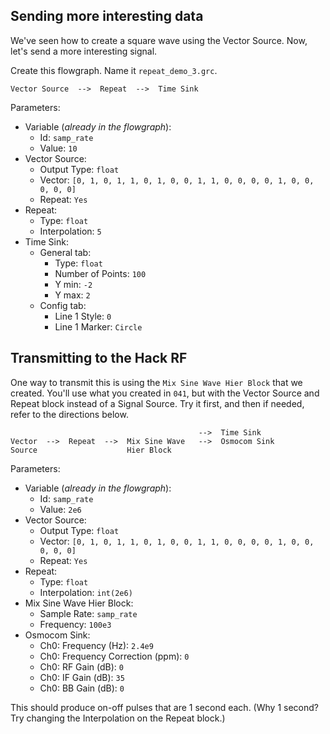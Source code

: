 ## Sending more interesting data

We've seen how to create a square wave using the Vector Source. Now, let's send a more interesting signal.

Create this flowgraph. Name it `repeat_demo_3.grc`.

```
Vector Source  -->  Repeat  -->  Time Sink
```

Parameters:  
- Variable (_already in the flowgraph_):
  - Id: `samp_rate`
  - Value: `10`
- Vector Source:
  - Output Type: `float`
  - Vector: `[0, 1, 0, 1, 1, 0, 1, 0, 0, 1, 1, 0, 0, 0, 0, 1, 0, 0, 0, 0, 0]`
  - Repeat: `Yes`
- Repeat:
  - Type: `float`
  - Interpolation: `5`
- Time Sink:
  - General tab:
    - Type: `float`
    - Number of Points: `100`
    - Y min: `-2`
    - Y max: `2`
  - Config tab:
    - Line 1 Style: `0`
    - Line 1 Marker: `Circle`

## Transmitting to the Hack RF

One way to transmit this is using the `Mix Sine Wave Hier Block` that we created. You'll use what you created in `041`, but with the Vector Source and Repeat block instead of a Signal Source. Try it first, and then if needed, refer to the directions below.

```
                                          -->  Time Sink
Vector  -->  Repeat  -->  Mix Sine Wave   -->  Osmocom Sink 
Source                    Hier Block       
```

Parameters:

- Variable (_already in the flowgraph_):
  - Id: `samp_rate`
  - Value: `2e6`
- Vector Source:
  - Output Type: `float`
  - Vector: `[0, 1, 0, 1, 1, 0, 1, 0, 0, 1, 1, 0, 0, 0, 0, 1, 0, 0, 0, 0, 0]`
  - Repeat: `Yes`
- Repeat:
  - Type: `float`
  - Interpolation: `int(2e6)`
- Mix Sine Wave Hier Block:
  - Sample Rate: `samp_rate`
  - Frequency: `100e3`
- Osmocom Sink:
  - Ch0: Frequency (Hz): `2.4e9`
  - Ch0: Frequency Correction (ppm): `0`
  - Ch0: RF Gain (dB): `0`
  - Ch0: IF Gain (dB): `35`
  - Ch0: BB Gain (dB): `0`

This should produce on-off pulses that are 1 second each. (Why 1 second? Try changing the Interpolation on the Repeat block.)
